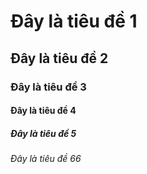 # Đây là tiêu đề 1
## Đây là tiêu đề 2
### Đây là tiêu đề 3
#### Đây là tiêu đề 4
##### Đây là tiêu đề 5
###### Đây là tiêu đề 66
